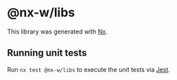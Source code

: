 # @nx-w/libs

This library was generated with [Nx](https://nx.dev).

## Running unit tests

Run `nx test @nx-w/libs` to execute the unit tests via [Jest](https://jestjs.io).
